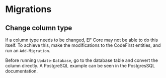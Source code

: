 # Migrations

## Change column type
If a column type needs to be changed, EF Core may not be able to do this itself.
To achieve this, make the modifications to the CodeFirst entities, and run an `Add-Migration`.

Before running `Update-Database`, go to the database table and convert the column directly.
A PostgreSQL example can be seen in the PostgresSQL documentation.
